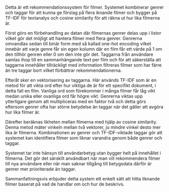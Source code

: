 Detta är ett rekommendationssystem för filmer. Systemet kombinerar genrer och taggar för att kunna ge förslag på flera iknande filmer och bygger på TF-IDF för textanalys och cosine similarity för att räkna ut hur lika filmerna är.

Först görs en förbehandling av datan där filmernas genrer delas upp i listor vilket gör det möjligt att hantera filmer med flera genrer. Genrerna omvandlas sedan till binär form med så kallad one-hot encoding vilket innebär att varje genre får sin egen kolumn där en film får ett värde på 1 om den tillhör genren eller 0 om den inte gör det. Taggarna från användare samlas ihop till en sammanhängande text per film och för att säkerställa att taggarna innehåller tillräckligt med information filtreras filmer som har färre än tre taggar bort vilket förbättrar rekommendationerna.

Efteråt sker en vektorisering av taggarna. Här används TF-IDF som är en metod för att vikta ord efter hur viktiga de är för ett specifikt dokument, i detta fall en film. Vanliga ord som förekommer i många filmer får låg vikt medan unika eller ovanliga ord får högre vikt. Genrerna viktas upp ytterligare genom att multipliceras med en faktor två och detta görs eftersom genrer ofta har större betydelse än taggar när det gäller att avgöra hur lika filmer är.

Därefter beräknas likheten mellan filmerna med hjälp av cosine similarity. Denna metod mäter vinkeln mellan två vektorer, ju mindre vinkel desto mer lika är filmerna. Kombinationen av genrer och TF-IDF-viktade taggar gör att systemet kan identifiera filmer som liknar varandra genom både genrer och taggar.

Systemet tar inte hänsyn till användarbetyg utan bygger helt på innehållet i filmerna. Det gör det särskilt användbart när man vill rekommendera filmer till nya användare eller när man saknar tillgång till betygsdata därför är genrer mer prioriterade än taggar.

Sammanfattningsvis erbjuder detta system ett enkelt sätt att hitta liknande filmer baserat på vad de handlar om och hur de beskrivs.